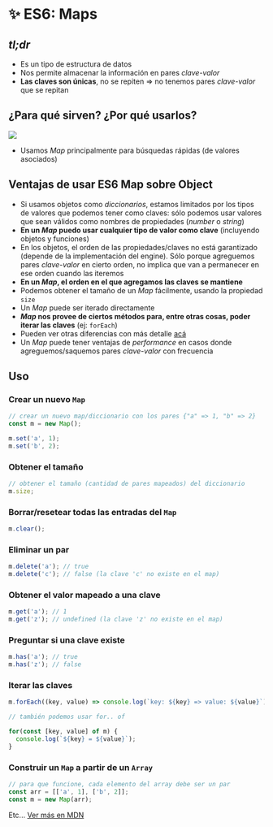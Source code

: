 # ✨ ES6: Maps

## _tl;dr_

- Es un tipo de estructura de datos
- Nos permite almacenar la información en pares _clave-valor_
- **Las claves son únicas**, no se repiten => no tenemos pares _clave-valor_ que se repitan

## ¿Para qué sirven? ¿Por qué usarlos?

![](http://www.radiozero.cl/static/2016/10/britney.jpg)

- Usamos _Map_ principalmente para búsquedas rápidas (de valores asociados)

## Ventajas de usar ES6 Map sobre Object

- Si usamos objetos como _diccionarios_, estamos limitados por los tipos de valores que podemos tener como claves: sólo podemos usar valores que sean válidos como nombres de propiedades (_number_ o _string_)
- **En un _Map_ puedo usar cualquier tipo de valor como clave** (incluyendo objetos y funciones)
- En los objetos, el orden de las propiedades/claves no está garantizado (depende de la implementación del engine). Sólo porque agreguemos pares _clave-valor_ en cierto orden, no implica que van a permanecer en ese orden cuando las iteremos
- **En un _Map_, el orden en el que agregamos las claves se mantiene**
- Podemos obtener el tamaño de un _Map_ fácilmente, usando la propiedad `size`
- Un _Map_ puede ser iterado directamente
- **_Map_ nos provee de ciertos métodos para, entre otras cosas, poder iterar las claves** (ej: `forEach`)
- Pueden ver otras diferencias con más detalle [acá](https://medium.com/front-end-weekly/es6-map-vs-object-what-and-when-b80621932373)
- Un _Map_ puede tener ventajas de _performance_ en casos donde agreguemos/saquemos pares _clave-valor_ con frecuencia

## Uso

### Crear un nuevo `Map`

```js
// crear un nuevo map/diccionario con los pares {"a" => 1, "b" => 2}
const m = new Map();

m.set('a', 1);
m.set('b', 2);
```

### Obtener el tamaño

```js
// obtener el tamaño (cantidad de pares mapeados) del diccionario
m.size;
```

### Borrar/resetear todas las entradas del `Map`

```js
m.clear();
```

### Eliminar un par

```js
m.delete('a'); // true
m.delete('c'); // false (la clave 'c' no existe en el map)
```

### Obtener el valor mapeado a una clave

```js
m.get('a'); // 1
m.get('z'); // undefined (la clave 'z' no existe en el map)
```

### Preguntar si una clave existe

```js
m.has('a'); // true
m.has('z'); // false
```

### Iterar las claves

```js
m.forEach((key, value) => console.log(`key: ${key} => value: ${value}`));
```

```js
// también podemos usar for.. of

for(const [key, value] of m) {
  console.log(`${key} = ${value}`);
}
```

### Construir un `Map` a partir de un `Array`

```js
// para que funcione, cada elemento del array debe ser un par
const arr = [['a', 1], ['b', 2]];
const m = new Map(arr);
```

Etc... [Ver más en MDN](https://developer.mozilla.org/en-US/docs/Web/JavaScript/Reference/Global_Objects/Map)
